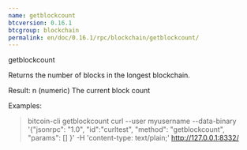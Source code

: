 ```yaml
---
name: getblockcount
btcversion: 0.16.1
btcgroup: blockchain
permalink: en/doc/0.16.1/rpc/blockchain/getblockcount/
---
```


getblockcount

Returns the number of blocks in the longest blockchain.

Result:
n    (numeric) The current block count

Examples:
> bitcoin-cli getblockcount 
> curl --user myusername --data-binary '{"jsonrpc": "1.0", "id":"curltest", "method": "getblockcount", "params": [] }' -H 'content-type: text/plain;' http://127.0.0.1:8332/


